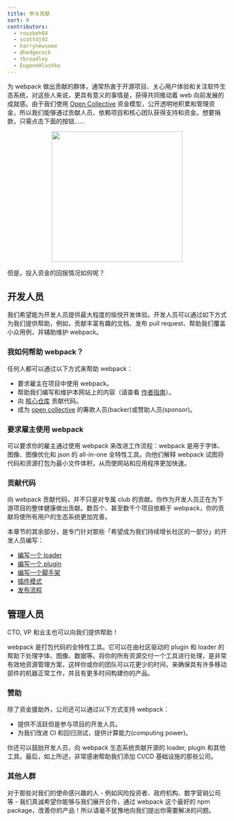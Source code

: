 ```yaml
---
title: 参与贡献
sort: 0
contributors:
  - rouzbeh84
  - scottdj92
  - harrynewsome
  - dhedgecock
  - tbroadley
  - EugeneHlushko
---
```


为 webpack 做出贡献的群体，通常热衷于开源项目、关心用户体验和关注软件生态系统，对这些人来说，更具有意义的事情是，获得共同推动着 web 向前发展的成就感。由于我们使用 [Open Collective](https://opencollective.com/webpack) 资金模型，公开透明地积累和管理资金，所以我们能够通过贡献人员、依赖项目和核心团队获得支持和资金。想要捐款，只需点击下面的按钮……

<div align="center">
  <a href="https://opencollective.com/webpack/donate" target="_blank">
    <img src="https://opencollective.com/webpack/donate/button@2x.png?color=blue" width=300 />
  </a>
</div>

但是，投入资金的回报情况如何呢？


## 开发人员

我们希望能为开发人员提供最大程度的愉悦开发体验。开发人员可以通过如下方式为我们提供帮助，例如，贡献丰富有趣的文档、发布 pull request、帮助我们覆盖小众用例，并辅助维护 webpack。

### 我如何帮助 webpack？

任何人都可以通过以下方式来帮助 webpack：

- 要求雇主在项目中使用 webpack。
- 帮助我们编写和维护本网站上的内容（请查看 [作者指南](/contribute/writers-guide/)）。
- 向 [核心仓库](https://github.com/webpack/webpack) 贡献代码。
- 成为 [open collective](https://opencollective.com/webpack#support) 的筹款人员(backer)或赞助人员(sponsor)。

### 要求雇主使用 webpack

可以要求你的雇主通过使用 webpack 来改进工作流程：webpack 是用于字体、图像、图像优化和 json 的 all-in-one 全特性工具。向他们解释 webpack 试图将代码和资源打包为最小文件体积，从而使网站和应用程序更加快速。

### 贡献代码

向 webpack 贡献代码，并不只是对专属 club 的贡献。你作为开发人员正在为下游项目的整体健康做出贡献。数百个、甚至数千个项目依赖于 webpack，你的贡献将使所有用户的生态系统更加完善。

本章节的其余部分，是专门针对那些「希望成为我们持续增长社区的一部分」的开发人员编写：

- [编写一个 loader](/contribute/writing-a-loader)
- [编写一个 plugin](/contribute/writing-a-plugin)
- [编写一个脚手架](/contribute/writing-a-scaffold)
- [插件模式](/contribute/plugin-patterns)
- [发布流程](/contribute/release-process)


## 管理人员

CTO, VP 和业主也可以向我们提供帮助！

<!-- add slides here regarding monetary value/dev time/tooling -->

webpack 是打包代码的全特性工具。它可以在由社区驱动的 plugin 和 loader 的帮助下处理字体、图像、数据等。将你的所有资源交付一个工具进行处理，是非常有效地资源管理方案，这样你或你的团队可以花更少的时间，来确保具有许多移动部件的机器正常工作，并且有更多时间构建你的产品。

### 赞助

除了资金援助外，公司还可以通过以下方式支持 webpack：

- 提供不活跃但是参与项目的开发人员。
- 为我们改进 CI 和回归测试，提供计算能力(computing power)。

你还可以鼓励开发人员，向 webpack 生态系统贡献开源的 loader, plugin 和其他工具。最后，如上所述，非常感谢帮助我们添加 CI/CD 基础设施的那些公司。

### 其他人群

对于那些对我们的使命感兴趣的人 - 例如风险投资者、政府机构、数字营销公司等 - 我们真诚希望你能够与我们展开合作，通过 webpack 这个最好的 npm package，改善你的产品！所以请毫不犹豫地向我们提出你需要解决的问题。

<!-- add slides here -->
